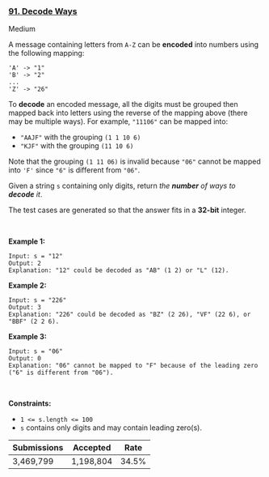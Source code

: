 ### [91. Decode Ways](https://leetcode.com/problems/decode-ways/description/?envType=daily-question&envId=2023-12-25)

Medium

A message containing letters from `` A-Z `` can be __encoded__ into numbers using the following mapping:

```
'A' -> "1"
'B' -> "2"
...
'Z' -> "26"
```

To __decode__ an encoded message, all the digits must be grouped then mapped back into letters using the reverse of the mapping above (there may be multiple ways). For example, `` "11106" `` can be mapped into:

*   `` "AAJF" `` with the grouping `` (1 1 10 6) ``
*   `` "KJF" `` with the grouping `` (11 10 6) ``

Note that the grouping `` (1 11 06) `` is invalid because `` "06" `` cannot be mapped into `` 'F' `` since `` "6" `` is different from `` "06" ``.

Given a string `` s `` containing only digits, return _the __number__ of ways to __decode__ it_.

The test cases are generated so that the answer fits in a __32-bit__ integer.

 

<strong class="example">Example 1:</strong>

```
Input: s = "12"
Output: 2
Explanation: "12" could be decoded as "AB" (1 2) or "L" (12).
```

<strong class="example">Example 2:</strong>

```
Input: s = "226"
Output: 3
Explanation: "226" could be decoded as "BZ" (2 26), "VF" (22 6), or "BBF" (2 2 6).
```

<strong class="example">Example 3:</strong>

```
Input: s = "06"
Output: 0
Explanation: "06" cannot be mapped to "F" because of the leading zero ("6" is different from "06").
```

 

__Constraints:__

*   `` 1 <= s.length <= 100 ``
*   `` s `` contains only digits and may contain leading zero(s).

| Submissions    | Accepted     | Rate   |
| -------------- | ------------ | ------ |
| 3,469,799 | 1,198,804 | 34.5% |